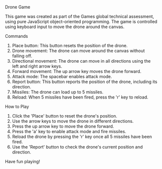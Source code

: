 Drone Game

This game was created as part of the Games global technical assessment, using pure JavaScript object-oriented programming. The game is controlled using keyboard input to move the drone around the canvas.

Commands
1.	Place button: This button resets the position of the drone.
2.	Drone movement: The drone can move around the canvas without falling off.
3.	Directional movement: The drone can move in all directions using the left and right arrow keys.
4.	Forward movement: The up arrow key moves the drone forward.
5.	Attack mode: The spacebar enables attack mode.
6.	Report button: This button reports the position of the drone, including its direction.
7.	Missiles: The drone can load up to 5 missiles.
8.	Reload: When 5 missiles have been fired, press the 'r' key to reload.

How to Play
1.	Click the 'Place' button to reset the drone's position.
2.	Use the arrow keys to move the drone in different directions.
3.	Press the up arrow key to move the drone forward.
4.	Press the 'a' key to enable attack mode and fire missiles.
5.	Reload the drone by pressing the 'r' key once all 5 missiles have been fired.
6.	Use the 'Report' button to check the drone's current position and direction.


Have fun playing!


